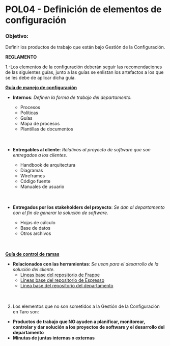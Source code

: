 # POL04 - Definición de elementos de configuración

### Objetivo:
<p>Definir los productos de trabajo que están bajo Gestión de la Configuración.</p>

**REGLAMENTO**

1.-Los elementos de la configuración deberán seguir las recomendaciones de las siguientes guías, junto a las guías se enlistan los artefactos a los que se les debe de aplicar dicha guía.

 <p><strong><a href="">Guía de manejo de configuración</a></strong></p>
     
 * **Internos**:
      *Definen la forma de trabajo del departamento.*
    <ul>
          <li>Procesos</li>
          <li>Políticas</li>
          <li>Guías</li>
          <li>Mapa de procesos</li>
          <li>Plantillas de documentos</li>
     </ul>
     <br></br>

* **Entregables al cliente**:
    *Relativos al proyecto de software que son entregados a los clientes.*
     <ul>
          <li>Handbook de arquitectura</li>
          <li>Diagramas</li>
          <li>Wireframes</li>
          <li>Código fuente</li>
          <li>Manuales de usuario</li>   
      </ul>
      <br></br>
      
* **Entregados por los stakeholders del proyecto**:
    *Se dan al departamento con el fin de generar la solución de software.*
     <ul>
          <li>Hojas de cálculo</li>
          <li>Base de datos</li>
          <li>Otros archivos</li>
     </ul>
     <br></br>

<p><strong><a href="">Guía de control de ramas</a></strong></p>

* **Relacionados con las herramientas**:
_Se usan para el desarrollo de la solución del cliente._
    <ul>
          <li><a href="">Líneas base del repositorio de Frappe</a></li>
          <li><a href="">Líneas base del repositorio de Espresso</a></li>
          <li><a href="">Línea base del repositorio del departamento</a></li>
    </ul>
    <br></br>   

2. Los elementos que no son sometidos a la Gestión de la Configuración en Taro son:

* **Productos de trabajo que NO ayuden a planificar, monitorear, controlar y dar solución a los proyectos de software y el desarrollo del departamento** 
* **Minutas de juntas internas o externas**

